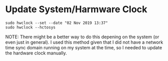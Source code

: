 # Update System/Harmware Clock

    sudo hwclock --set --date "02 Nov 2019 13:37"
    sudo hwclock --hctosys

NOTE: There might be a better way to do this depening on the system (or even just in general). I used this method given that I did not have a network time sync domain running on my system at the time, so I needed to update the hardware clock manually.
